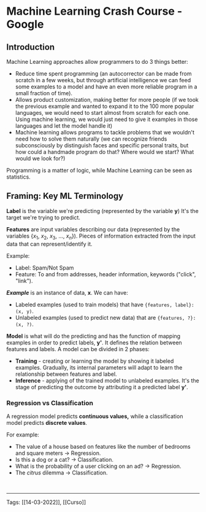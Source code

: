 # Machine Learning Crash Course - Google #

## Introduction
Machine Learning approaches allow programmers to do 3 things better:
- Reduce time spent programming (an autocorrector can be made from scratch in a few weeks, but through artificial intelligence we can feed some examples to a model and have an even more reliable program in a small fraction of time).
- Allows product customization, making better for more people (if we took the previous example and wanted to expand it to the 100 more popular languages, we would need to start almost from scratch for each one. Using machine learning, we would just need to give it examples in those languages and let the model handle it)
- Machine learning allows programs to tackle problems that we wouldn't need how to solve them naturally (we can recognize friends subconsciously by distinguish faces and specific personal traits, but how could a handmade program do that? Where would we start? What would we look for?)

Programming is a matter of logic, while Machine Learning can be seen as statistics.

## Framing: Key ML Terminology
**Label** is the variable we're predicting (represented by the variable **y**) It's the target we're trying to predict.

**Features** are input variables describing our data (represented by the variables {$x_1$, $x_2$, $x_3$, $...$, $x_n$}). Pieces of information extracted from the input data that can represent/identify it.

Example:
- Label: Spam/Not Spam
- Feature: To and from addresses, header information, keywords ("click", "link").

***Example*** is an instance of data, **x**. We can have:
- Labeled examples (used to train models) that have `{features, label}: (x, y)`.
- Unlabeled examples (used to predict new data) that are `{features, ?}: (x, ?)`.

**Model** is what will do the predicting and has the function of mapping examples in order to predict labels, **y'**. It defines the relation between features and labels. A model can be divided in 2 phases:
- **Training** - creating or learning the model by showing it labeled examples. Gradually, its internal parameters will adapt to learn the relationship between features and label.
- **Inference** - applying of the trained model to unlabeled examples. It's the stage of predicting the outcome by attributing it a predicted label **y'**.

### Regression vs Classification
A regression model predicts **continuous values,** while a classification model predicts **discrete values**.

For example:
- The value of a house based on features like the number of bedrooms and square meters -> Regression.
- Is this a dog or a cat? → Classification.
- What is the probability of a user clicking on an ad? → Regression.
- The *citrus* dilemma -> Classification.

</br>


---
Tags:
[[14-03-2022]], [[Curso]]
